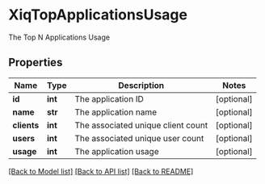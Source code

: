 # XiqTopApplicationsUsage

The Top N Applications Usage
## Properties
Name | Type | Description | Notes
------------ | ------------- | ------------- | -------------
**id** | **int** | The application ID | [optional] 
**name** | **str** | The application name | [optional] 
**clients** | **int** | The associated unique client count | [optional] 
**users** | **int** | The associated unique user count | [optional] 
**usage** | **int** | The application usage | [optional] 

[[Back to Model list]](../README.md#documentation-for-models) [[Back to API list]](../README.md#documentation-for-api-endpoints) [[Back to README]](../README.md)


